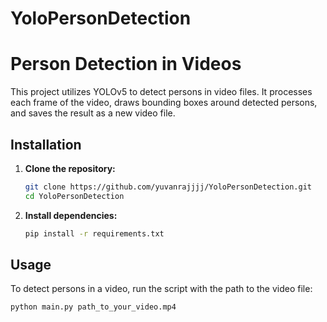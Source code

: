 # YoloPersonDetection
# Person Detection in Videos

This project utilizes YOLOv5 to detect persons in video files. It processes each frame of the video, draws bounding boxes around detected persons, and saves the result as a new video file.

## Installation

1. **Clone the repository:**
    ```bash
    git clone https://github.com/yuvanrajjjj/YoloPersonDetection.git
    cd YoloPersonDetection
    ```

2. **Install dependencies:**
    ```bash
    pip install -r requirements.txt
    ```

## Usage

To detect persons in a video, run the script with the path to the video file:

```bash
python main.py path_to_your_video.mp4
